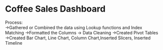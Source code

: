 # Coffee Sales Dashboard
Process:<br>
->Gathered or Combined the data using Lookup functions and Index Matching
->Formatted the Columns
-> Data Cleaning
->Created Pivot Tables
->Created Bar Chart, Line Chart, Column Chart,Inserted Slicers, Inserted Timeline
